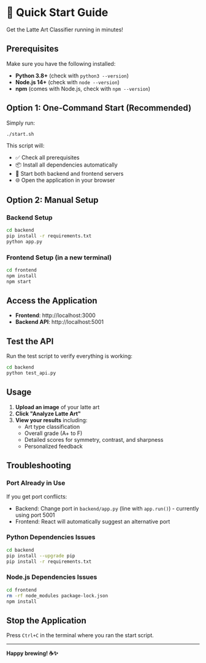 # 🚀 Quick Start Guide

Get the Latte Art Classifier running in minutes!

## Prerequisites

Make sure you have the following installed:
- **Python 3.8+** (check with `python3 --version`)
- **Node.js 14+** (check with `node --version`)
- **npm** (comes with Node.js, check with `npm --version`)

## Option 1: One-Command Start (Recommended)

Simply run:
```bash
./start.sh
```

This script will:
- ✅ Check all prerequisites
- 📦 Install all dependencies automatically
- 🚀 Start both backend and frontend servers
- 🌐 Open the application in your browser

## Option 2: Manual Setup

### Backend Setup
```bash
cd backend
pip install -r requirements.txt
python app.py
```

### Frontend Setup (in a new terminal)
```bash
cd frontend
npm install
npm start
```

## Access the Application

- **Frontend**: http://localhost:3000
- **Backend API**: http://localhost:5001

## Test the API

Run the test script to verify everything is working:
```bash
cd backend
python test_api.py
```

## Usage

1. **Upload an image** of your latte art
2. **Click "Analyze Latte Art"**
3. **View your results** including:
   - Art type classification
   - Overall grade (A+ to F)
   - Detailed scores for symmetry, contrast, and sharpness
   - Personalized feedback

## Troubleshooting

### Port Already in Use
If you get port conflicts:
- Backend: Change port in `backend/app.py` (line with `app.run()`) - currently using port 5001
- Frontend: React will automatically suggest an alternative port

### Python Dependencies Issues
```bash
cd backend
pip install --upgrade pip
pip install -r requirements.txt
```

### Node.js Dependencies Issues
```bash
cd frontend
rm -rf node_modules package-lock.json
npm install
```

## Stop the Application

Press `Ctrl+C` in the terminal where you ran the start script.

---

**Happy brewing! ☕✨**